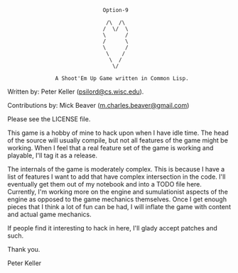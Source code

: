                                   Option-9

                                   /\  /\
                                  /  \/  \
                                  \      /
                                  /      \
                                  \      /
                                   \    /
                                    \  /
                                     \/

                   A Shoot'Em Up Game written in Common Lisp.

Written by:
    Peter Keller (psilord@cs.wisc.edu).

Contributions by:
    Mick Beaver (m.charles.beaver@gmail.com)

Please see the LICENSE file.

This game is a hobby of mine to hack upon when I have idle time. The head of
the source will usually compile, but not all features of the game might be
working. When I feel that a real feature set of the game is working and
playable, I'll tag it as a release.

The internals of the game is moderately complex. This is because I
have a list of features I want to add that have complex intersection
in the code. I'll eventually get them out of my notebook and into a
TODO file here. Currently, I'm working more on the engine and sumulationist
aspects of the engine as opposed to the game mechanics themselves. Once I get
enough pieces that I think a lot of fun can be had, I will inflate the game
with content and actual game mechanics.

If people find it interesting to hack in here, I'll glady accept
patches and such.

Thank you.

Peter Keller
